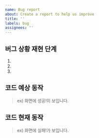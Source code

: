 ```yaml
---
name: Bug report
about: Create a report to help us improve
title: ''
labels: bug
assignees: ''
---
```


## 버그 상황 재현 단계

1. 
2.
3.

## 코드 예상 동작

> ex) 화면에 성공!이 보입니다.

## 코드 현재 동작

> ex) 화면에 실패!가 보입니다.
